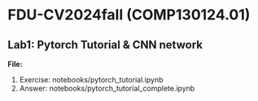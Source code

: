 # FDU-CV2024fall (COMP130124.01)

## Lab1: Pytorch Tutorial & CNN network
**File:** 
1. Exercise: notebooks/pytorch_tutorial.ipynb
2. Answer:   notebooks/pytorch_tutorial_complete.ipynb